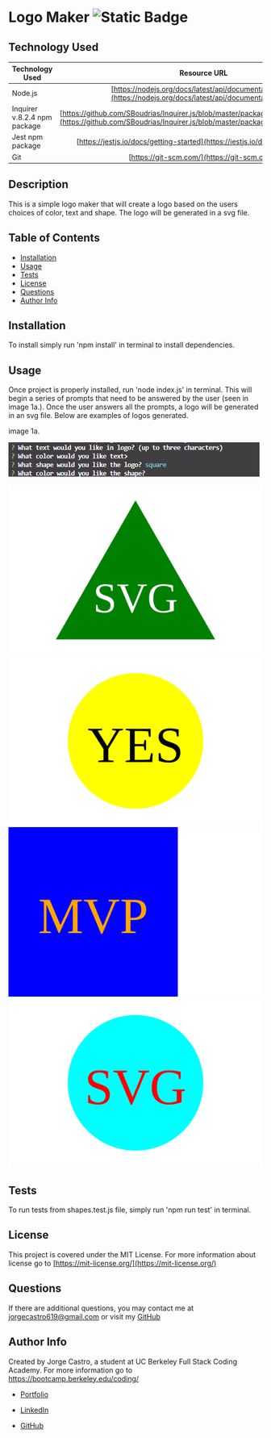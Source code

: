 # Logo Maker ![Static Badge](https://img.shields.io/badge/license-MIT-blue)

## Technology Used

| Technology Used              |                                                                             Resource URL                                                                             |
| ---------------------------- | :------------------------------------------------------------------------------------------------------------------------------------------------------------------: |
| Node.js                      |                            [https://nodejs.org/docs/latest/api/documentation.html](https://nodejs.org/docs/latest/api/documentation.html)                            |
| Inquirer v.8.2.4 npm package | [https://github.com/SBoudrias/Inquirer.js/blob/master/packages/inquirer/README.md](https://github.com/SBoudrias/Inquirer.js/blob/master/packages/inquirer/README.md) |
| Jest npm package             |                                           [https://jestjs.io/docs/getting-started](https://jestjs.io/docs/getting-started)                                           |
| Git                          |                                                             [https://git-scm.com/](https://git-scm.com/)                                                             |

## Description

This is a simple logo maker that will create a logo based on the users choices of color, text and shape. The logo will be generated in a svg file.

## Table of Contents

- [Installation](#installation)
- [Usage](#usage)
- [Tests](#tests)
- [License](#license)
- [Questions](#questions)
- [Author Info](#author-info)

## Installation

To install simply run 'npm install' in terminal to install dependencies.

## Usage

Once project is properly installed, run 'node index.js' in terminal. This will begin a series of prompts that need to be answered by the user (seen in image 1a.). Once the user answers all the prompts, a logo will be generated in an svg file. Below are examples of logos generated.

image 1a.

![screenshot of prompts](./assets/images/logo%20prompt%20screenshot.JPG)

![Example of logo 1](./examples/logo1.svg)
![Example of logo 2](./examples/logo2.svg)
![Example of logo 3](./examples/logo3.svg)
![Example of logo 4](./examples/logo4.svg)

## Tests

To run tests from shapes.test.js file, simply run 'npm run test' in terminal.

## License

This project is covered under the MIT License. For more information about license go to [https://mit-license.org/](https://mit-license.org/)

## Questions

If there are additional questions, you may contact me at jorgecastro619@gmail.com or visit my [GitHub](https://github.com/Jacastro619)

## Author Info

Created by Jorge Castro, a student at UC Berkeley Full Stack Coding Academy. For more information go to https://bootcamp.berkeley.edu/coding/

- [Portfolio](https://jacastro619.github.io/my-portfolio/)

- [LinkedIn](https://www.linkedin.com/in/jorge-castro-2a9545177/)

- [GitHub](https://www.linkedin.com/in/jorge-castro-2a9545177/)
